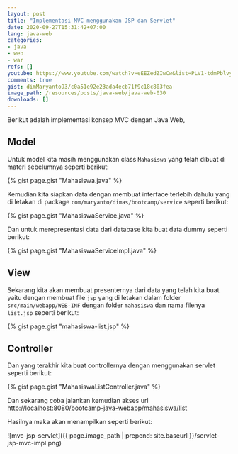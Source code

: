 ```yaml
---
layout: post
title: "Implementasi MVC menggunakan JSP dan Servlet"
date: 2020-09-27T15:31:42+07:00
lang: java-web
categories:
- java
- web
- war
refs: []
youtube: https://www.youtube.com/watch?v=eEEZedZIwCw&list=PLV1-tdmPblvyaCTcYR9u7k4G24uVDZT0v&index=33
comments: true
gist: dimMaryanto93/c0a51e92e23ada4ecb71f9c18c803fea
image_path: /resources/posts/java-web/java-web-030
downloads: []
---
```


Berikut adalah implementasi konsep MVC dengan Java Web, 

## Model 

Untuk model kita masih menggunakan class `Mahasiswa` yang telah dibuat di materi sebelumnya seperti berikut:

{% gist page.gist "Mahasiswa.java" %}

Kemudian kita siapkan data dengan membuat interface terlebih dahulu yang di letakan di package `com/maryanto/dimas/bootcamp/service` seperti berikut:

{% gist page.gist "MahasiswaService.java" %}

Dan untuk merepresentasi data dari database kita buat data dummy seperti berikut:

{% gist page.gist "MahasiswaServiceImpl.java" %}

## View 

Sekarang kita akan membuat presenternya dari data yang telah kita buat yaitu dengan membuat file `jsp` yang di letakan dalam folder `src/main/webapp/WEB-INF` dengan folder `mahasiswa` dan nama filenya `list.jsp` seperti berikut:

{% gist page.gist "mahasiswa-list.jsp" %}

## Controller

Dan yang terakhir kita buat controllernya dengan menggunakan servlet seperti berikut:

{% gist page.gist "MahasiswaListController.java" %}

Dan sekarang coba jalankan kemudian akses url [http://localhost:8080/bootcamp-java-webapp/mahasiswa/list](http://localhost:8080/bootcamp-java-webapp/mahasiswa/list)

Hasilnya maka akan menampilkan seperti berikut:

![mvc-jsp-servlet]({{ page.image_path | prepend: site.baseurl }}/servlet-jsp-mvc-impl.png)